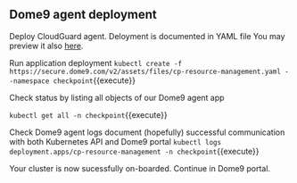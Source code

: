 
## Dome9 agent deployment

Deploy CloudGuard agent. Deloyment is documented in YAML file
You may preview it also [here](https://gist.github.com/mkol5222/b9e1099626ef228d4529e991d73820f7).

Run application deployment
`kubectl create -f https://secure.dome9.com/v2/assets/files/cp-resource-management.yaml --namespace checkpoint`{{execute}}

Check status by listing all objects of our Dome9 agent app

`kubectl get all -n checkpoint`{{execute}}

Check Dome9 agent logs document (hopefully) successful communication with both Kubernetes API and Dome9 portal
`kubectl logs deployment.apps/cp-resource-management -n checkpoint`{{execute}}

Your cluster is now sucessfully on-boarded. Continue in Dome9 portal.